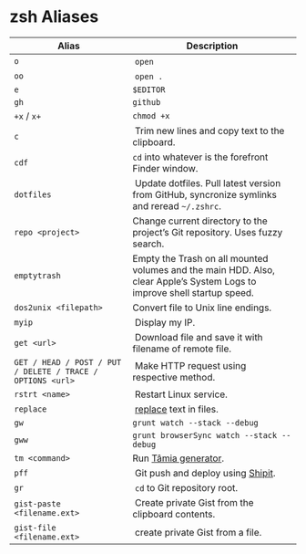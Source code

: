 # zsh Aliases

| Alias | Description |
| ----- | ----------- |
| `o` | `open` |
| `oo` | `open .` |
| `e` | `$EDITOR` |
| `gh` | `github` |
| `+x` / `x+` | `chmod +x` |
| `c` | Trim new lines and copy text to the clipboard. |
| `cdf` | `cd` into whatever is the forefront Finder window. |
| `dotfiles` | Update dotfiles. Pull latest version from GitHub, syncronize symlinks and reread `~/.zshrc`. |
| `repo <project>` | Change current directory to the project’s Git repository. Uses fuzzy search. |
| `emptytrash` | Empty the Trash on all mounted volumes and the main HDD. Also, clear Apple’s System Logs to improve shell startup speed. |
| `dos2unix <filepath>` | Convert file to Unix line endings. |
| `myip` | Display my IP. |
| `get <url>` | Download file and save it with filename of remote file. |
| `GET / HEAD / POST / PUT / DELETE / TRACE / OPTIONS <url>` | Make HTTP request using respective method. |
| `rstrt <name>` | Restart Linux service. |
| `replace` | [replace](https://github.com/harthur/replace) text in files. |
| `gw` | `grunt watch --stack --debug` |
| `gww` | `grunt browserSync watch --stack --debug` |
| `tm <command>` | Run [Tâmia generator](https://github.com/tamiadev/generator-tamia). |
| `pff` | Git push and deploy using [Shipit](https://github.com/sapegin/shipit). |
| `gr` | `cd` to Git repository root. |
| `gist-paste <filename.ext>` | Create private Gist from the clipboard contents. |
| `gist-file <filename.ext>` | create private Gist from a file. |
